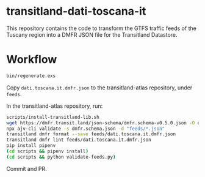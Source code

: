# transitland-dati-toscana-it

This repository contains the code to transform the GTFS traffic feeds
of the Tuscany region into a DMFR JSON file for the Transitland Datastore.

# Workflow

```sh
bin/regenerate.exs
```

Copy `dati.toscana.it.dmfr.json` to the transitland-atlas repository,
under `feeds`.

In the transitland-atlas repository, run:

```sh
scripts/install-transitland-lib.sh
wget https://dmfr.transit.land/json-schema/dmfr.schema-v0.5.0.json -O dmfr.schema.json
npx ajv-cli validate -s dmfr.schema.json -d "feeds/*.json"
transitland dmfr format --save feeds/dati.toscana.it.dmfr.json
transitland dmfr lint feeds/dati.toscana.it.dmfr.json
pip install pipenv
(cd scripts && pipenv install)
(cd scripts && python validate-feeds.py)
```

Commit and PR.
